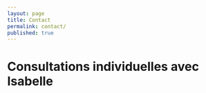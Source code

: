 ```yaml
---
layout: page
title: Contact
permalink: contact/
published: true
---
```


# Consultations individuelles avec Isabelle

